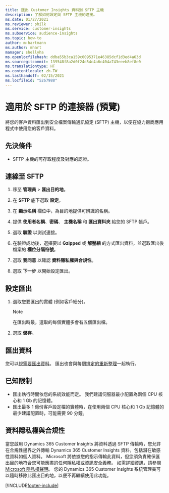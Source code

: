 ```yaml
---
title: 匯出 Customer Insights 資料到 SFTP 主機
description: 了解如何設定與 SFTP 主機的連接。
ms.date: 01/27/2021
ms.reviewer: philk
ms.service: customer-insights
ms.subservice: audience-insights
ms.topic: how-to
author: m-hartmann
ms.author: mhart
manager: shellyha
ms.openlocfilehash: ddba55b3ca159c0095371e46385dcf1d3ed4a63d
ms.sourcegitcommit: 139548f8a2d0f24d54c4a6c404a743eeeb8ef8e0
ms.translationtype: HT
ms.contentlocale: zh-TW
ms.lasthandoff: 02/15/2021
ms.locfileid: "5267988"
---
```

# <a name="connector-for-sftp-preview"></a>適用於 SFTP 的連接器 (預覽)

將您的客戶資料匯出到安全檔案傳輸通訊協定 (SFTP) 主機，以便在協力廠商應用程式中使用您的客戶資料。

## <a name="prerequisites"></a>先決條件

- SFTP 主機的可存取程度及對應的認證。

## <a name="connect-to-sftp"></a>連線至 SFTP

1. 移至 **管理員** > **匯出目的地**。

1. 在 **SFTP** 底下選取 **設定**。

1. 在 **顯示名稱** 欄位中，為目的地提供可辨識的名稱。

1. 提供 **使用者名稱**、**密碼**、 **主機名稱** 和 **匯出資料夾** 給您的 SFTP 帳戶。

1. 選取 **驗證** 以測試連接。

1. 在驗證成功後，選擇要以 **Gzipped** 或 **解壓縮** 的方式匯出資料，並選取匯出後檔案的 **欄位分隔符號**。

1. 選取 **我同意** 以確認 **資料隱私權與合規性**。

1. 選取 **下一步** 以開始設定匯出。

## <a name="configure-the-export"></a>設定匯出

1. 選取您要匯出的實體 (例如客戶細分)。

   > [!NOTE]
   > 在匯出時最，選取的每個實體多會有五個匯出檔。 

1. 選取 **儲存**。

## <a name="export-the-data"></a>匯出資料

您可以[視需要匯出資料](export-destinations.md)。 匯出也會與每個[排定的重新整理](system.md#schedule-tab)一起執行。

## <a name="known-limitations"></a>已知限制

- 匯出執行時間依您的系統效能而定。 我們建議伺服器最小配置為兩個 CPU 核心和 1 Gb 的記憶體。 
- 匯出最多 1 億份客戶設定檔的實體時，在使用兩個 CPU 核心和 1 Gb 記憶體的最少建議配置時，可能需要 90 分鐘。 

## <a name="data-privacy-and-compliance"></a>資料隱私權與合規性

當您啟用 Dynamics 365 Customer Insights 將資料透過 SFTP 傳輸時，您允許在合規性邊界之外傳輸 Dynamics 365 Customer Insights 資料，包括潛在敏感性資料如個人資料。 Microsoft 將依據您的指示傳輸此資料，但您須負責確保匯出目的地符合您可能應盡的任何隱私權或資訊安全義務。 如需詳細資訊，請參閱 [Microsoft 隱私權聲明](https://go.microsoft.com/fwlink/?linkid=396732)。
您的 Dynamics 365 Customer Insights 系統管理員可以隨時移除此匯出目的地，以便不再繼續使用此功能。


[!INCLUDE[footer-include](../includes/footer-banner.md)]
